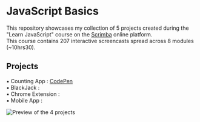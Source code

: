 
# JavaScript Basics 
This repository showcases my collection of 5 projects created during the "Learn JavaScript" course on the [Scrimba](https://scrimba.com/learn/learnjavascript) online platform.  
This course contains 207 interactive screencasts spread across 8 modules (~10hrs30).

## Projects

▪ Counting App : [CodePen](https://codepen.io/M-Laetitia/pen/PoXpQbb)  
▪ BlackJack : []()  
▪ Chrome Extension : []()  
▪ Mobile App : []()  


![Preview of the 4 projects](Images/preview_4_projects.png)



